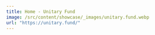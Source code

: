 ```yaml
---
title: Home - Unitary Fund
image: /src/content/showcase/_images/unitary.fund.webp
url: "https://unitary.fund/"
---
```

